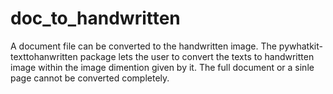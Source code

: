 # doc_to_handwritten

A document file can be converted to the handwritten image.
The pywhatkit-texttohanwritten package lets the user to convert the texts to handwritten image within the image dimention given by it.
The full document or a sinle page cannot be converted completely.
